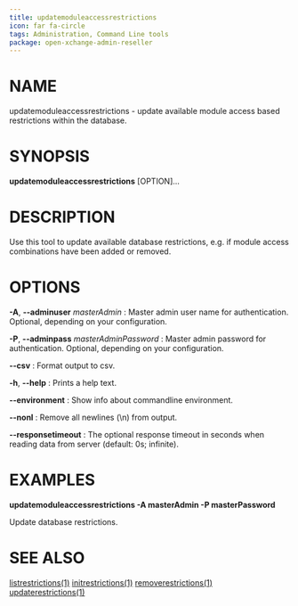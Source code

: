 ```yaml
---
title: updatemoduleaccessrestrictions
icon: far fa-circle
tags: Administration, Command Line tools
package: open-xchange-admin-reseller
---
```


# NAME

updatemoduleaccessrestrictions - update available module access based restrictions within the database.

# SYNOPSIS

**updatemoduleaccessrestrictions** [OPTION]...

# DESCRIPTION

Use this tool to update available database restrictions, e.g. if module access combinations have been added or removed.

# OPTIONS

**-A**, **--adminuser** *masterAdmin*
: Master admin user name for authentication. Optional, depending on your configuration.

**-P**, **--adminpass** *masterAdminPassword*
: Master admin password for authentication. Optional, depending on your configuration.

**--csv**
: Format output to csv.

**-h**, **--help**
: Prints a help text.

**--environment**
: Show info about commandline environment.

**--nonl**
: Remove all newlines (\\n) from output.

**--responsetimeout**
: The optional response timeout in seconds when reading data from server (default: 0s; infinite).

# EXAMPLES

**updatemoduleaccessrestrictions -A masterAdmin -P masterPassword**

Update database restrictions.

# SEE ALSO

[listrestrictions(1)](listrestrictions) [initrestrictions(1)](initrestrictions) [removerestrictions(1)](removerestrictions) [updaterestrictions(1)](updaterestrictions)
